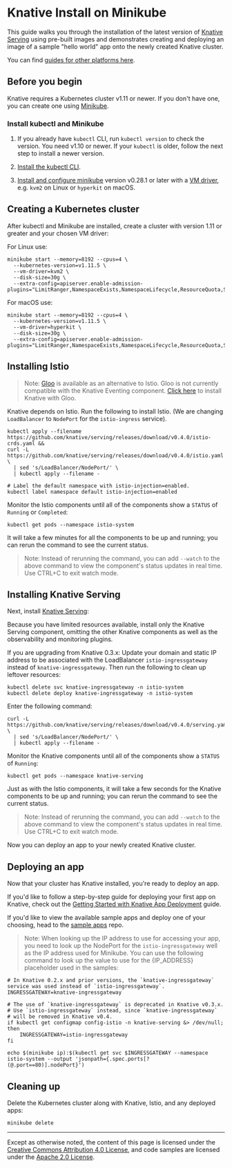 # Knative Install on Minikube

This guide walks you through the installation of the latest version of
[Knative Serving](https://github.com/knative/serving) using pre-built images and
demonstrates creating and deploying an image of a sample "hello world" app onto
the newly created Knative cluster.

You can find [guides for other platforms here](README.md).

## Before you begin

Knative requires a Kubernetes cluster v1.11 or newer. If you don't have one, you
can create one using [Minikube](https://github.com/kubernetes/minikube).

### Install kubectl and Minikube

1. If you already have `kubectl` CLI, run `kubectl version` to check the
   version. You need v1.10 or newer. If your `kubectl` is older, follow the next
   step to install a newer version.

1. [Install the kubectl CLI](https://kubernetes.io/docs/tasks/tools/install-kubectl/#install-kubectl).

1. [Install and configure minikube](https://github.com/kubernetes/minikube#installation)
   version v0.28.1 or later with a
   [VM driver](https://github.com/kubernetes/minikube#requirements), e.g. `kvm2`
   on Linux or `hyperkit` on macOS.

## Creating a Kubernetes cluster

After kubectl and Minikube are installed, create a cluster with version 1.11 or
greater and your chosen VM driver:

For Linux use:

```shell
minikube start --memory=8192 --cpus=4 \
  --kubernetes-version=v1.11.5 \
  --vm-driver=kvm2 \
  --disk-size=30g \
  --extra-config=apiserver.enable-admission-plugins="LimitRanger,NamespaceExists,NamespaceLifecycle,ResourceQuota,ServiceAccount,DefaultStorageClass,MutatingAdmissionWebhook"
```

For macOS use:

```shell
minikube start --memory=8192 --cpus=4 \
  --kubernetes-version=v1.11.5 \
  --vm-driver=hyperkit \
  --disk-size=30g \
  --extra-config=apiserver.enable-admission-plugins="LimitRanger,NamespaceExists,NamespaceLifecycle,ResourceQuota,ServiceAccount,DefaultStorageClass,MutatingAdmissionWebhook"
```

## Installing Istio

> Note: [Gloo](https://gloo.solo.io/) is available as an alternative to Istio.
> Gloo is not currently compatible with the Knative Eventing component.
> [Click here](Knative-with-Gloo.md) to install Knative with Gloo.

Knative depends on Istio. Run the following to install Istio. (We are changing
`LoadBalancer` to `NodePort` for the `istio-ingress` service).

```shell
kubectl apply --filename https://github.com/knative/serving/releases/download/v0.4.0/istio-crds.yaml &&
curl -L https://github.com/knative/serving/releases/download/v0.4.0/istio.yaml \
  | sed 's/LoadBalancer/NodePort/' \
  | kubectl apply --filename -

# Label the default namespace with istio-injection=enabled.
kubectl label namespace default istio-injection=enabled
```

Monitor the Istio components until all of the components show a `STATUS` of
`Running` or `Completed`:

```shell
kubectl get pods --namespace istio-system
```

It will take a few minutes for all the components to be up and running; you can
rerun the command to see the current status.

> Note: Instead of rerunning the command, you can add `--watch` to the above
> command to view the component's status updates in real time. Use CTRL+C to
> exit watch mode.

## Installing Knative Serving

Next, install [Knative Serving](https://github.com/knative/serving):

Because you have limited resources available, install only the Knative Serving
component, omitting the other Knative components as well as the observability
and monitoring plugins.

If you are upgrading from Knative 0.3.x: Update your domain and static IP
address to be associated with the LoadBalancer `istio-ingressgateway` instead of
`knative-ingressgateway`. Then run the following to clean up leftover resources:

```shell
kubectl delete svc knative-ingressgateway -n istio-system
kubectl delete deploy knative-ingressgateway -n istio-system
```

Enter the following command:

```shell
curl -L https://github.com/knative/serving/releases/download/v0.4.0/serving.yaml \
  | sed 's/LoadBalancer/NodePort/' \
  | kubectl apply --filename -
```

Monitor the Knative components until all of the components show a `STATUS` of
`Running`:

```shell
kubectl get pods --namespace knative-serving
```

Just as with the Istio components, it will take a few seconds for the Knative
components to be up and running; you can rerun the command to see the current
status.

> Note: Instead of rerunning the command, you can add `--watch` to the above
> command to view the component's status updates in real time. Use CTRL+C to
> exit watch mode.

Now you can deploy an app to your newly created Knative cluster.

## Deploying an app

Now that your cluster has Knative installed, you're ready to deploy an app.

If you'd like to follow a step-by-step guide for deploying your first app on
Knative, check out the
[Getting Started with Knative App Deployment](getting-started-knative-app.md)
guide.

If you'd like to view the available sample apps and deploy one of your choosing,
head to the [sample apps](../serving/samples/README.md) repo.

> Note: When looking up the IP address to use for accessing your app, you need
> to look up the NodePort for the `istio-ingressgateway` well as the IP address
> used for Minikube. You can use the following command to look up the value to
> use for the {IP_ADDRESS} placeholder used in the samples:

```shell
# In Knative 0.2.x and prior versions, the `knative-ingressgateway` service was used instead of `istio-ingressgateway`.
INGRESSGATEWAY=knative-ingressgateway

# The use of `knative-ingressgateway` is deprecated in Knative v0.3.x.
# Use `istio-ingressgateway` instead, since `knative-ingressgateway`
# will be removed in Knative v0.4.
if kubectl get configmap config-istio -n knative-serving &> /dev/null; then
    INGRESSGATEWAY=istio-ingressgateway
fi

echo $(minikube ip):$(kubectl get svc $INGRESSGATEWAY --namespace istio-system --output 'jsonpath={.spec.ports[?(@.port==80)].nodePort}')
```

## Cleaning up

Delete the Kubernetes cluster along with Knative, Istio, and any deployed apps:

```shell
minikube delete
```

---

Except as otherwise noted, the content of this page is licensed under the
[Creative Commons Attribution 4.0 License](https://creativecommons.org/licenses/by/4.0/),
and code samples are licensed under the
[Apache 2.0 License](https://www.apache.org/licenses/LICENSE-2.0).
